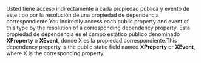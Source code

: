 <span data-ttu-id="13f34-101">Usted tiene acceso indirectamente a cada propiedad pública y evento de este tipo por la resolución de una propiedad de dependencia correspondiente.</span><span class="sxs-lookup"><span data-stu-id="13f34-101">You indirectly access each public property and event of this type by the resolution of a corresponding dependency property.</span></span> <span data-ttu-id="13f34-102">Esta propiedad de dependencia es el campo estático público denominado **XProperty** o **XEvent**, donde X es la propiedad correspondiente.</span><span class="sxs-lookup"><span data-stu-id="13f34-102">This dependency property is the public static field named **XProperty** or **XEvent**, where X is the corresponding property.</span></span>